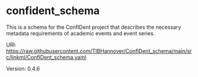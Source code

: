 # confident_schema

This is a schema for the ConfIDent project that describes the necessary metadata requirements of academic events and event series.

URI: https://raw.githubusercontent.com/TIBHannover/ConfIDent_schema/main/src/linkml/ConfIDent_schema.yaml

Version: 0.4.6